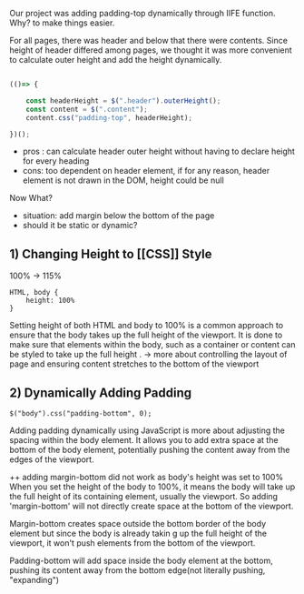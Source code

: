 Our project was adding padding-top dynamically through IIFE function. 
Why? to make things easier.

For all pages, there was header and below that there were contents. Since height of header differed among pages, we thought it was more convenient to calculate outer height and add the height dynamically. 

```js

(()=> {

	const headerHeight = $(".header").outerHeight();
	const content = $(".content");
	content.css("padding-top", headerHeight);

})();

```

- pros : can calculate header outer height without having to declare height for every heading 
- cons: too dependent on header element, if for any reason, header element is not drawn in the DOM, height could be null 


Now What?
- situation: add margin below the bottom of the page 
- should it be static or dynamic? 


## 1)  Changing Height to [[CSS]] Style
100% -> 115%
```
HTML, body {
	height: 100%
}
```

Setting height of both HTML and body to 100% is a common approach to ensure that the body takes up the full height of the viewport. It is done to make sure that elements within the body, such as a container or content can be styled to take up the full height . 
-> more about controlling the layout of page and ensuring content stretches to the bottom of the viewport 


## 2) Dynamically Adding Padding 
```
$("body").css("padding-bottom", 0);
```
Adding padding dynamically using JavaScript is more about adjusting the spacing within the body element. It allows you to add extra space at the bottom of the body element, potentially pushing the content away from the edges of the viewport.

++ adding margin-bottom did not work as body's height was set to 100%
When you set the height of the body to 100%, it means the body will take up the full height of its containing element, usually the viewport. So adding 'margin-bottom' will not directly create space at the bottom of the viewport. 

Margin-bottom creates space outside the bottom border of the body element but since the body is already takin g up the full height of the viewport, it won't push elements from the bottom of the viewport.

Padding-bottom will add space inside the body element at the bottom, pushing its content away from the bottom edge(not literally pushing, "expanding")

